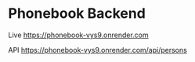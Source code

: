 # Phonebook Backend

Live <https://phonebook-vys9.onrender.com>

API <https://phonebook-vys9.onrender.com/api/persons>
